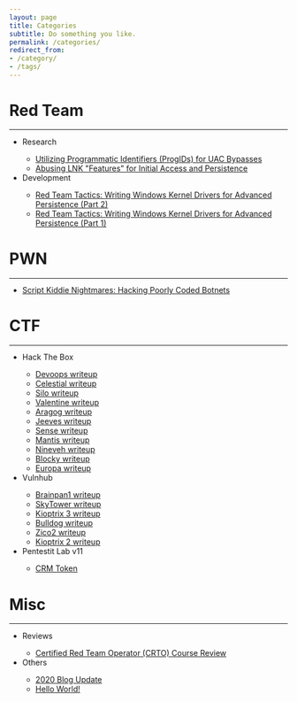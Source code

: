 ```yaml
---
layout: page
title: Categories
subtitle: Do something you like.
permalink: /categories/
redirect_from:
- /category/
- /tags/
---
```


<h1>Red Team</h1>
<hr style="margin: -0.1em 0 !important;">
<ul>
  <li>Research</li>
  <ul>
    <li><a href="/redteam/utilizing-programmatic-identifiers-progids-for-uac-bypasses">Utilizing Programmatic Identifiers (ProgIDs) for UAC Bypasses</a></li>
  <li><a href="/redteam/abusing-lnk-features-for-initial-access-and-persistence">Abusing LNK "Features" for Initial Access and Persistence</a></li>
   </ul>
   <li>Development</li>
  <ul>
    <li><a href="/redteam/red-team-tactics-writing-windows-kernel-drivers-for-advanced-persistence-part-2">Red Team Tactics: Writing Windows Kernel Drivers for Advanced Persistence (Part 2)</a></li>
    <li><a href="/redteam/red-team-tactics-writing-windows-kernel-drivers-for-advanced-persistence-part-1">Red Team Tactics: Writing Windows Kernel Drivers for Advanced Persistence (Part 1)</a></li>
   </ul>
</ul>

<h1>PWN</h1>
<hr style="margin: -0.1em 0 !important;">
<ul>
  <li><a href="/pwn/hacking-botnets">Script Kiddie Nightmares: Hacking Poorly Coded Botnets</a></li>
</ul>

<h1>CTF</h1>
<hr style="margin: -0.1em 0 !important;">
<ul>
    <li>Hack The Box</li>
    <ul>
        <li><a href="/ctf/htb-devoops">Devoops writeup</a></li>
        <li><a href="/ctf/htb-celestial">Celestial writeup</a></li>
        <li><a href="/ctf/htb-silo">Silo writeup</a></li>
        <li><a href="/ctf/htb-valentine">Valentine writeup</a></li>
        <li><a href="/ctf/htb-aragog">Aragog writeup</a></li>
        <li><a href="/ctf/htb-jeeves">Jeeves writeup</a></li>
        <li><a href="/ctf/htb-sense">Sense writeup</a></li>
        <li><a href="/ctf/htb-mantis">Mantis writeup</a></li>
        <li><a href="/ctf/htb-nineveh">Nineveh writeup</a></li>
        <li><a href="/ctf/htb-blocky">Blocky writeup</a></li>
        <li><a href="/ctf/htb-europa">Europa writeup</a></li>
   </ul>
   <li>Vulnhub</li>
   <ul>
        <li><a href="/ctf/brainpan1">Brainpan1 writeup</a></li>
        <li><a href="/ctf/skytower">SkyTower writeup</a></li>
        <li><a href="/ctf/kioptrix3">Kioptrix 3 writeup</a></li>
        <li><a href="/ctf/bulldog">Bulldog writeup</a></li>
        <li><a href="/ctf/zico2">Zico2 writeup</a></li>
        <li><a href="/ctf/kioptrix2">Kioptrix 2 writeup</a></li>
   </ul>
   <li>Pentestit Lab v11</li>
   <ul>
        <li><a href="/ctf/pentestit-crm-token-1">CRM Token</a></li>
   </ul>
</ul>

<h1> Misc </h1>
<hr style="margin: -0.1em 0 !important;">
<ul>
  <li>Reviews</li>
    <ul>
        <li><a href="/misc/certified-red-team-operator-crto-review">Certified Red Team Operator (CRTO) Course Review</a></li>
    </ul>
  <li>Others</li>
  <ul>
      <li><a href="/misc/2020-blog-update">2020 Blog Update</a></li>
      <li><a href="/misc/helloworld">Hello World!</a></li>
  </ul>
</ul>
